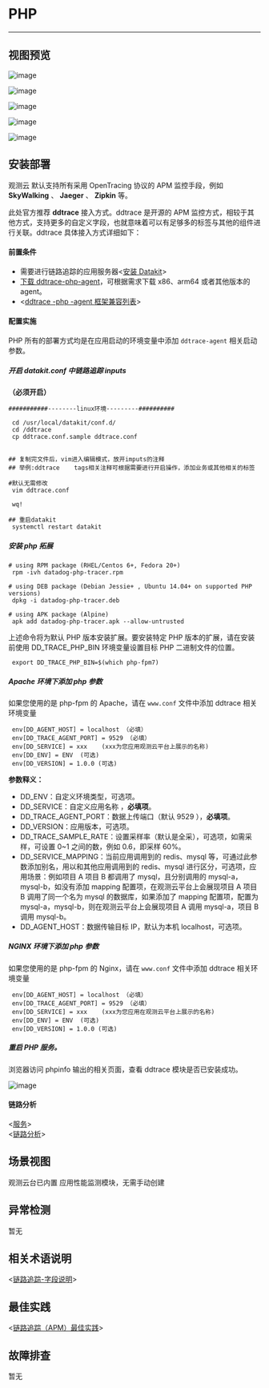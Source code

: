 # PHP

---

## 视图预览

![image](../imgs/input-ddtrace-php-1.png)

![image](../imgs/input-ddtrace-php-2.png)

![image](../imgs/input-ddtrace-php-3.png)

![image](../imgs/input-ddtrace-php-4.png)

![image](../imgs/input-ddtrace-php-5.png)

## 安装部署<ddtrace>

观测云 默认支持所有采用 OpenTracing 协议的 APM 监控手段，例如 **SkyWalking** 、 **Jaeger** 、 **Zipkin** 等。

此处官方推荐 **ddtrace** 接入方式。ddtrace 是开源的 APM 监控方式，相较于其他方式，支持更多的自定义字段，也就意味着可以有足够多的标签与其他的组件进行关联。ddtrace 具体接入方式详细如下：

#### 前置条件

- 需要进行链路追踪的应用服务器<[安装 Datakit](../../datakit/datakit-install.md)>
- [下载 ddtrace-php-agent](https://github.com/DataDog/dd-trace-php/releases)，可根据需求下载 x86、arm64 或者其他版本的 agent。
- <[ddtrace -php -agent 框架兼容列表](https://docs.datadoghq.com/tracing/setup_overview/compatibility_requirements/php)>

#### 配置实施

PHP 所有的部署方式均是在应用启动的环境变量中添加 `ddtrace-agent` 相关启动参数。

##### 开启 datakit.conf 中链路追踪 inputs

**（必须开启）**

```
###########--------linux环境---------##########

 cd /usr/local/datakit/conf.d/
 cd /ddtrace
 cp ddtrace.conf.sample ddtrace.conf


## 复制完文件后，vim进入编辑模式，放开imputs的注释
## 举例:ddtrace    tags相关注释可根据需要进行开启操作，添加业务或其他相关的标签

#默认无需修改
 vim ddtrace.conf

 wq!

## 重启datakit
 systemctl restart datakit
```

##### 安装 php 拓展

```
# using RPM package (RHEL/Centos 6+, Fedora 20+)
 rpm -ivh datadog-php-tracer.rpm

# using DEB package (Debian Jessie+ , Ubuntu 14.04+ on supported PHP versions)
 dpkg -i datadog-php-tracer.deb

# using APK package (Alpine)
 apk add datadog-php-tracer.apk --allow-untrusted
```

上述命令将为默认 PHP 版本安装扩展。要安装特定 PHP 版本的扩展，请在安装前使用 DD_TRACE_PHP_BIN 环境变量设置目标 PHP 二进制文件的位置。

```
 export DD_TRACE_PHP_BIN=$(which php-fpm7)
```

##### Apache 环境下添加 php 参数

如果您使用的是 php-fpm 的 Apache，请在 `www.conf` 文件中添加 ddtrace 相关环境变量

```
 env[DD_AGENT_HOST] = localhost （必填）
 env[DD_TRACE_AGENT_PORT] = 9529 （必填）
 env[DD_SERVICE] = xxx    (xxx为您应用观测云平台上展示的名称)
 env[DD_ENV] = ENV  (可选)
 env[DD_VERSION] = 1.0.0 (可选)
```

**参数释义：**

- DD_ENV：自定义环境类型，可选项。
- DD_SERVICE：自定义应用名称 ，**必填项**。
- DD_TRACE_AGENT_PORT：数据上传端口（默认 9529 ），**必填项**。
- DD_VERSION：应用版本，可选项。
- DD_TRACE_SAMPLE_RATE：设置采样率（默认是全采），可选项，如需采样，可设置 0~1 之间的数，例如 0.6，即采样 60%。
- DD_SERVICE_MAPPING：当前应用调用到的 redis、mysql 等，可通过此参数添加别名，用以和其他应用调用到的 redis、mysql 进行区分，可选项，应用场景：例如项目 A 项目 B 都调用了 mysql，且分别调用的 mysql-a，mysql-b，如没有添加 mapping 配置项，在观测云平台上会展现项目 A 项目 B 调用了同一个名为 mysql 的数据库，如果添加了 mapping 配置项，配置为 mysql-a，mysql-b，则在观测云平台上会展现项目 A 调用 mysql-a，项目 B 调用 mysql-b。
- DD_AGENT_HOST：数据传输目标 IP，默认为本机 localhost，可选项。

##### NGINX 环境下添加 php 参数

如果您使用的是 php-fpm 的 Nginx，请在 `www.conf` 文件中添加 ddtrace 相关环境变量

```
 env[DD_AGENT_HOST] = localhost （必填）
 env[DD_TRACE_AGENT_PORT] = 9529 （必填）
 env[DD_SERVICE] = xxx    (xxx为您应用在观测云平台上展示的名称)
 env[DD_ENV] = ENV  (可选)
 env[DD_VERSION] = 1.0.0 (可选)
```

##### 重启 PHP 服务。

浏览器访问 phpinfo 输出的相关页面，查看 ddtrace 模块是否已安装成功。

![image](../imgs/input-ddtrace-php-6.png)

#### 链路分析

<[服务](../../application-performance-monitoring/service.md)><br />
<[链路分析](../../application-performance-monitoring/explorer.md)>

## 场景视图

观测云台已内置 应用性能监测模块，无需手动创建

## 异常检测

暂无

## 相关术语说明

<[链路追踪-字段说明](../../../application-performance-monitoring/collection)>

## 最佳实践

<[链路追踪（APM）最佳实践](../../best-practices/monitoring/apm.md)>

## 故障排查

暂无
